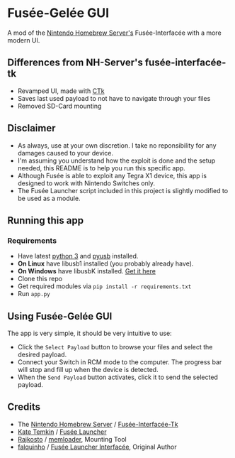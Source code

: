 
# Fusée-Gelée GUI
A mod of the [Nintendo Homebrew Server's](https://github.com/nh-server/fusee-interfacee-tk) Fusée-Interfacée with a more modern UI. 

## Differences from NH-Server's fusée-interfacée-tk
- Revamped UI, made with [CTk](https://github.com/TomSchimansky/CustomTkinter)
- Saves last used payload to not have to navigate through your files
- Removed SD-Card mounting

## Disclaimer
* As always, use at your own discretion. I take no reponsibility for any damages caused to your device.
* I'm assuming you understand how the exploit is done and the setup needed, this README is to help you run this specific app.
* Although Fusée is able to exploit any Tegra X1 device, this app is designed to work with Nintendo Switches only.
* The Fusée Launcher script included in this project is slightly modified to be used as a module.

## Running this app
### Requirements
* Have latest [python 3](https://www.python.org/downloads/) and [pyusb](https://github.com/pyusb/pyusb) installed.
* __On Linux__ have libusb1 installed (you probably already have).
* __On Windows__ have libusbK installed. [Get it here](https://sourceforge.net/projects/libusbk/files/libusbK-release/)
* Clone this repo
* Get required modules via `pip install -r requirements.txt`
* Run `app.py`

## Using Fusée-Gelée GUI
The app is very simple, it should be very intuitive to use:

* Click the `Select Payload` button to browse your files and select the desired payload.
* Connect your Switch in RCM mode to the computer. The progress bar will stop and fill up when the device is detected.
* When the `Send Payload` button activates, click it to send the selected payload.


## Credits
- The [Nintendo Homebrew Server](https://github.com/nh-server) / [Fusée-Interfacée-Tk](https://github.com/nh-server/fusee-interfacee-tk)
- [Kate Temkin](https://github.com/ktemkin) / [Fusée Launcher](https://github.com/Cease-and-DeSwitch/fusee-launcher)
- [Rajkosto](https://github.com/rajkosto) / [memloader](https://github.com/rajkosto/memloader), Mounting Tool
- [falquinho](https://github.com/rajkosto) / [Fusée Launcher Interfacée](https://github.com/falquinho/fusee-interfacee-tk), Original Author
